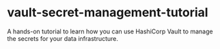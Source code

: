 # vault-secret-management-tutorial
A hands-on tutorial to learn how you can use HashiCorp Vault to manage the secrets for your data infrastructure.
